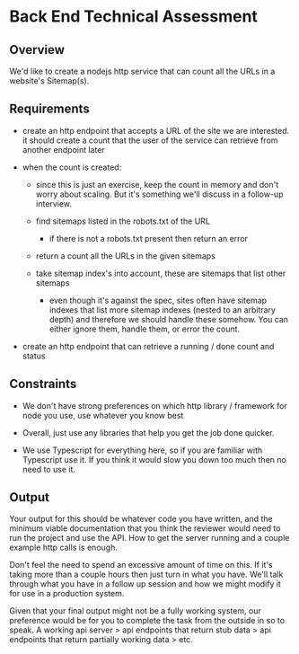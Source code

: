 # Back End Technical Assessment

## Overview

We'd like to create a nodejs http service that can count all the URLs in a website's Sitemap(s).

## Requirements

- create an http endpoint that accepts a URL of the site we are interested. it should create a count that the user of the service can retrieve from another endpoint later

- when the count is created:
    - since this is just an exercise, keep the count in memory and don't worry about scaling. But it's something we'll discuss in a follow-up interview.

    - find sitemaps listed in the robots.txt of the URL
      - if there is not a robots.txt present then return an error

    - return a count all the URLs in the given sitemaps

    - take sitemap index's into account, these are sitemaps that list other sitemaps
      - even though it's against the spec, sites often have sitemap indexes that list more sitemap indexes (nested to an arbitrary depth) and therefore we should handle these somehow. You can either ignore them, handle them, or error the count.

- create an http endpoint that can retrieve a running / done count and status

## Constraints

- We don't have strong preferences on which http library / framework for node you use, use whatever you know best

- Overall, just use any libraries that help you get the job done quicker.

- We use Typescript for everything here, so if you are familiar with Typescript use it. If you think it would slow you down too much then no need to use it.


## Output

Your output for this should be whatever code you have written, and the minimum viable documentation that you think the reviewer would need to run the project and use the API. How to get the server running and a couple example http calls is enough.

Don't feel the need to spend an excessive amount of time on this. If it's taking more than a couple hours then just turn in what you have. We'll talk through what you have in a follow up session and how we might modify it for use in a production system.

Given that your final output might not be a fully working system, our preference would be for you to complete the task from the outside in so to speak. A working api server > api endpoints that return stub data > api endpoints that return partially working data > etc.
